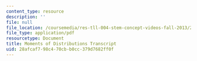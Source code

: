 ```yaml
---
content_type: resource
description: ''
file: null
file_location: /coursemedia/res-tll-004-stem-concept-videos-fall-2013/28afcaf798c470cbb0cc379d7682ff0f_MITRES_TLL-004F13_MmntDist.pdf
file_type: application/pdf
resourcetype: Document
title: Moments of Distributions Transcript
uid: 28afcaf7-98c4-70cb-b0cc-379d7682ff0f
---
```

